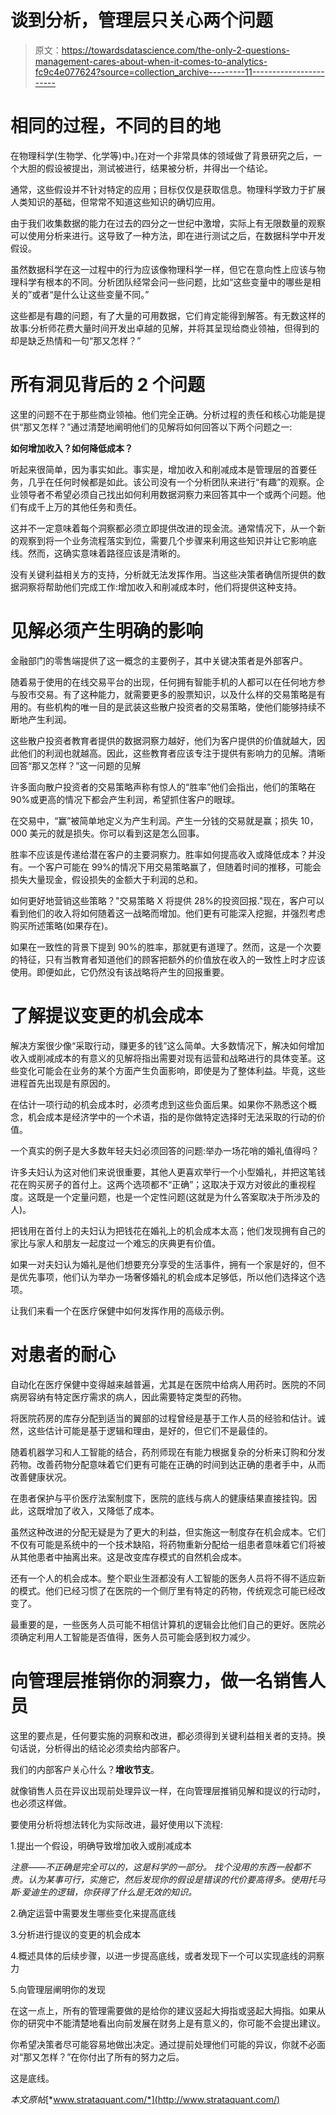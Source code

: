 # 谈到分析，管理层只关心两个问题

> 原文：<https://towardsdatascience.com/the-only-2-questions-management-cares-about-when-it-comes-to-analytics-fc9c4e077624?source=collection_archive---------11----------------------->

# **相同的过程，不同的目的地**

在物理科学(生物学、化学等)中。)在对一个非常具体的领域做了背景研究之后，一个大胆的假设被提出，测试被进行，结果被分析，并得出一个结论。

通常，这些假设并不针对特定的应用；目标仅仅是获取信息。物理科学致力于扩展人类知识的基础，但常常不知道这些知识的确切应用。

由于我们收集数据的能力在过去的四分之一世纪中激增，实际上有无限数量的观察可以使用分析来进行。这导致了一种方法，即在进行测试之后，在数据科学中开发假设。

虽然数据科学在这一过程中的行为应该像物理科学一样，但它在意向性上应该与物理科学有根本的不同。分析团队经常会问一些问题，比如“这些变量中的哪些是相关的”或者“是什么让这些变量不同。”

这些都是有趣的问题，有了大量的可用数据，它们肯定能得到解答。有无数这样的故事:分析师花费大量时间开发出卓越的见解，并将其呈现给商业领袖，但得到的却是缺乏热情和一句“那又怎样？”

# **所有洞见背后的 2 个问题**

这里的问题不在于那些商业领袖。他们完全正确。分析过程的责任和核心功能是提供“那又怎样？”通过清楚地阐明他们的见解将如何回答以下两个问题之一:

**如何增加收入？如何降低成本？**

听起来很简单，因为事实如此。事实是，增加收入和削减成本是管理层的首要任务，几乎在任何时候都是如此。该公司没有一个分析团队来进行“有趣”的观察。企业领导者不希望必须自己找出如何利用数据洞察力来回答其中一个或两个问题。他们有成千上万的其他任务和责任。

这并不一定意味着每个洞察都必须立即提供改进的现金流。通常情况下，从一个新的观察到将一个业务流程落实到位，需要几个步骤来利用这些知识并让它影响底线。然而，这确实意味着路径应该是清晰的。

没有关键利益相关方的支持，分析就无法发挥作用。当这些决策者确信所提供的数据洞察将帮助他们完成工作:增加收入和削减成本时，他们将提供这种支持。

# **见解必须产生明确的影响**

金融部门的零售端提供了这一概念的主要例子，其中关键决策者是外部客户。

随着易于使用的在线交易平台的出现，任何拥有智能手机的人都可以在任何地方参与股市交易。有了这种能力，就需要更多的股票知识，以及什么样的交易策略是有用的。有些机构的唯一目的是武装这些散户投资者的交易策略，使他们能够持续不断地产生利润。

这些散户投资者教育者提供的数据洞察力越好，他们为客户提供的价值就越大，因此他们的利润也就越高。因此，这些教育者应该专注于提供有影响力的见解。清晰回答“那又怎样？”这一问题的见解

许多面向散户投资者的交易策略声称有惊人的“胜率”他们会指出，他们的策略在 90%或更高的情况下都会产生利润，希望抓住客户的眼球。

在交易中，“赢”被简单地定义为产生利润。产生一分钱的交易就是赢；损失 10，000 美元的就是损失。你可以看到这是怎么回事。

胜率不应该是传递给潜在客户的主要洞察力。胜率如何提高收入或降低成本？并没有。一个客户可能在 99%的情况下用交易策略赢了，但随着时间的推移，可能会损失大量现金，假设损失的金额大于利润的总和。

如何更好地营销这些策略？"交易策略 X 将提供 28%的投资回报."现在，客户可以看到他们的收入将如何随着这一战略而增加。他们更有可能深入挖掘，并强烈考虑购买所述策略(如果存在)。

如果在一致性的背景下提到 90%的胜率，那就更有道理了。然而，这是一个次要的特征，只有当教育者知道他们的顾客把额外的价值放在收入的一致性上时才应该使用。即便如此，它仍然没有该战略将产生的回报重要。

# **了解提议变更的机会成本**

解决方案很少像“采取行动，赚更多的钱”这么简单。大多数情况下，解决如何增加收入或削减成本的有意义的见解将指出需要对现有运营和战略进行的具体变革。这些变化可能会在业务的某个方面产生负面影响，即使是为了整体利益。毕竟，这些进程首先出现是有原因的。

在估计一项行动的机会成本时，必须考虑到这些负面后果。如果你不熟悉这个概念，机会成本是经济学中的一个术语，指的是你做特定选择时无法采取的行动的价值。

一个真实的例子是大多数年轻夫妇必须回答的问题:举办一场花哨的婚礼值得吗？

许多夫妇认为这对他们来说很重要，其他人更喜欢举行一个小型婚礼，并把这笔钱花在购买房子的首付上。这两个选项都不“正确”；这取决于双方对彼此的重视程度。这既是一个定量问题，也是一个定性问题(这就是为什么答案取决于所涉及的人)。

把钱用在首付上的夫妇认为把钱花在婚礼上的机会成本太高；他们发现拥有自己的家比与家人和朋友一起度过一个难忘的庆典更有价值。

如果一对夫妇认为婚礼是他们想要充分享受的生活事件，拥有一个家是好的，但不是优先事项，他们认为举办一场奢侈婚礼的机会成本足够低，所以他们选择这个选项。

让我们来看一个在医疗保健中如何发挥作用的高级示例。

# **对患者的耐心**

自动化在医疗保健中变得越来越普遍，尤其是在医院中给病人用药时。医院的不同病房容纳有特定医疗需求的病人，因此需要特定类型的药物。

将医院药房的库存分配到适当的翼部的过程曾经是基于工作人员的经验和估计。诚然，这些估计可能是基于逻辑和理由，是好的，但它们不是最佳的。

随着机器学习和人工智能的结合，药剂师现在有能力根据复杂的分析来订购和分发药物。改善药物分配意味着它们更有可能在正确的时间到达正确的患者手中，从而改善健康状况。

在患者保护与平价医疗法案制度下，医院的底线与病人的健康结果直接挂钩。因此，这既增加了收入，又降低了成本。

虽然这种改进的分配无疑是为了更大的利益，但实施这一制度存在机会成本。它们不仅有可能是系统中的一个技术缺陷，将药物重新分配给一组患者意味着它们将被从其他患者中抽离出来。这是改变库存模式的自然机会成本。

还有一个人的机会成本。整个职业生涯都没有人工智能的医务人员将不得不适应新的模式。他们已经习惯了在医院的一个侧厅里有特定的药物，传统观念可能已经改变了。

最重要的是，一些医务人员可能不相信计算机的逻辑会比他们自己的更好。医院必须确定利用人工智能是否值得，医务人员可能会感到权力减少。

# **向管理层推销你的洞察力，做一名销售人员**

这里的要点是，任何要实施的洞察和改进，都必须得到关键利益相关者的支持。换句话说，分析得出的结论必须卖给内部客户。

我们的内部客户关心什么？**增收节支**。

就像销售人员在异议出现前处理异议一样，在向管理层推销见解和提议的行动时，也必须这样做。

要使用分析将想法转化为实际改进，最好使用以下流程:

1.提出一个假设，明确导致增加收入或削减成本

*注意——不正确是完全可以的，这是科学的一部分。* *找个没用的东西一般都不贵。认为某事可行，实施它，然后发现你的假设是错误的代价要高得多。使用托马斯·爱迪生的逻辑，你获得了什么是无效的知识。*

2.确定运营中需要发生哪些变化来提高底线

3.分析进行提议的变更的机会成本

4.概述具体的后续步骤，以进一步提高底线，或者发现下一个可以实现底线的洞察力

5.向管理层阐明你的发现

在这一点上，所有的管理需要做的是给你的建议竖起大拇指或竖起大拇指。如果从你的研究中不能清楚地看出向前发展在财务上是有意义的，你可能不会提出建议。

你希望决策者尽可能容易地做出决定。通过提前处理他们可能的异议，你就不必面对“那又怎样？”在你付出了所有的努力之后。

这是底线。

*本文原帖*[*www.strataquant.com/*](http://www.strataquant.com/)